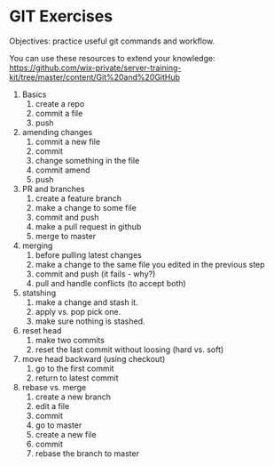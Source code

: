 # GIT Exercises
Objectives: practice useful git commands and workflow.

You can use these resources to extend your knowledge:
https://github.com/wix-private/server-training-kit/tree/master/content/Git%20and%20GitHub

1. Basics
    1. create a repo
    2. commit a file
    3. push
2. amending changes
    1. commit a new file
    2. commit
    3. change something in the file
    4. commit amend
    5. push
3. PR and branches
    1. create a feature branch
    2. make a change to some file
    3. commit and push
    4. make a pull request in github
    5. merge to master
4. merging
    1. before pulling latest changes
    2. make a change to the same file you edited in the previous step
    3. commit and push (it fails - why?)
    4. pull and handle conflicts (to accept both)
5. statshing
    1. make a change and stash it.
    2. apply vs. pop pick one.
    3. make sure nothing is stashed.
6. reset head
    1. make two commits
    2. reset the last commit without loosing (hard vs. soft)
7. move head backward (using checkout)
    1. go to the first commit
    2. return to latest commit
8. rebase vs. merge
    1. create a new branch
    2. edit a file
    3. commit
    4. go to master
    5. create a new file
    6. commit
    7. rebase the branch to master
